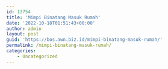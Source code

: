 ```yaml
---
id: 13754
title: 'Mimpi Binatang Masuk Rumah'
date: '2022-10-18T01:51:43+00:00'
author: admin
layout: post
guid: 'https://bos.awn.biz.id/mimpi-binatang-masuk-rumah/'
permalink: /mimpi-binatang-masuk-rumah/
categories:
    - Uncategorized
---
```


